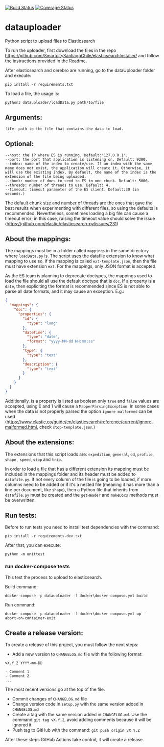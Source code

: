 [![Build Status](https://travis-ci.com/SmartcitySantiagoChile/dataUploader.svg?branch=master)](https://travis-ci.com/SmartcitySantiagoChile/dataUploader)   [![Coverage Status](https://coveralls.io/repos/github/SmartcitySantiagoChile/dataUploader/badge.svg?branch=master)](https://coveralls.io/github/SmartcitySantiagoChile/dataUploader?branch=master)

# datauploader

Python script to upload files to Elasticsearch

To run the uploader, first download the files in the
repo https://github.com/SmartcitySantiagoChile/elasticsearchInstaller/ and follow the instructions provided in the
Readme.

After elasticsearch and cerebro are running, go to the dataUploader folder and execute:

```shell
pip install -r requirements.txt
```

To load a file, the usage is:

```shell
python3 datauploader/loadData.py path/to/file
```

## Arguments:

    file: path to the file that contains the data to load.

## Optional:

    --host: the IP where ES is running. Default:"127.0.0.1".
    --port: the port that application is listening on. Default: 9200.
    --index: name of the index to create/use. If an index with the same name does not exist, the application will create it. Otherwise, it will use the existing index. By default, the name of the index is the extension of the file being uploaded.
    --chunk: number of docs to send to ES in one chunk. Default: 5000.
    --threads: number of threads to use. Default: 4.
    --timeout: timeout parameter of the ES client. Default:30 (in seconds.)

The default chunk size and number of threads are the ones that gave the best results when experimenting with different
files, so using the defaults is recommended. Nevertheless, sometimes loading a big file can cause a timeout error; in
this case, raising the timeout value should solve the issue (https://github.com/elastic/elasticsearch-py/issues/231)

## About the mappings:

The mappings must be in a folder called ```mappings``` in the same directory where ```loadData.py``` is. The script uses
the datafile extension to know what mapping to use so, if the mapping is called ```ext-template.json```, then the file
must have extension ```ext```. For the mappings, only JSON format is accepted.

As the ES team is planning to deprecate doctypes, the mappings used to load the file should all use the default doctype
that is ```doc```. If a property is a ```date```, then expliciting the format is recommended since ES is not able to
parse all date formats, and it may cause an exception. E.g.:

```json
{
  "mappings": {
    "doc": {
      "properties": {
        "id": {
          "type": "long"
        },
        "dateTime": {
          "type": "date",
          "format": "yyyy-MM-dd HH:mm:ss"
        },
        "type": {
          "type": "text"
        },
        "description": {
          "type": "text"
        }
      }
    }
  }
}
```

Additionally, is a property is listed as boolean only ```true``` and ```false``` values are accepted, using 0 and 1 will
cause a ```MapperParsingException```. In some cases when the data is not properly parsed the
option ```ignore malformed``` can be
used (https://www.elastic.co/guide/en/elasticsearch/reference/current/ignore-malformed.html,
check ```stop-template.json```.)

## About the extensions:

The extensions that this script loads are: ```expedition```, ```general```, ```od```, ```profile```, ```shape```
, ```speed```, ```stop``` and ```trip```.

In order to load a file that has a different extension its mapping must be included in the mappings folder and its
header must be added to ```datafile.py```. If not every column of the file is going to be loaded, if more columns need
to be added or if it's a nested file (meaning it has more than a line per document, like ```shape```), then a Python
file that inherits from ```datafile.py``` must be created and the ```getHeader``` and ```makeDocs``` methods must be
overwritten.

## Run tests:

Before to run tests you need to install test dependencies with the command:

```shell
pip install -r requirements-dev.txt
```

After that, you can execute:

```shell
python -m unittest
```

### run docker-compose tests

This test the process to upload to elasticsearch.

Build command:

```shell
docker-compose -p datauploader -f docker\docker-compose.yml build
```

Run command:

```shell
docker-compose -p datauploader -f docker\docker-compose.yml up --abort-on-container-exit
```

## Create a release version:

To create a release of this project, you must follow the next steps:

- Add a new version to `CHANGELOG.md` file with the following format:

```
vX.Y.Z YYYY-mm-DD

- Comment 1
- Comment 2
...
```

The most recent versions go at the top of the file.

- Commit changes of `CHANGELOG.md` file
- Change version code in `setup.py` with the same version added in `CHANGELOG.md`
- Create a tag with the same version added in `CHANGELOG.md`. Use the command `git tag vX.Y.Z`, avoid adding comments
  because it will be ignored it
- Push tag to GitHub with the command: `git push origin vX.Y.Z`

After these steps GitHub Actions take control, it will create a release.
